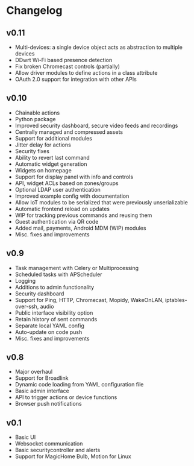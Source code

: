 # Changelog
## v0.11
* Multi-devices: a single device object acts as abstraction to multiple devices
* DDwrt Wi-Fi based presence detection
* Fix broken Chromecast controls (partially)
* Allow driver modules to define actions in a class attribute
* OAuth 2.0 support for integration with other APIs

## v0.10
* Chainable actions
* Python package
* Improved security dashboard, secure video feeds and recordings
* Centrally managed and compressed assets
* Support for additional modules
* Jitter delay for actions
* Security fixes
* Ability to revert last command
* Automatic widget generation
* Widgets on homepage
* Support for display panel with info and controls
* API, widget ACLs based on zones/groups
* Optional LDAP user authentication
* Improved example config with documentation
* Allow IoT modules to be serialized that were previously unserializable
* Automatic frontend reload on updates
* WIP for tracking previous commands and reusing them
* Guest authentication via QR code
* Added mail, payments, Android MDM (WIP) modules
* Misc. fixes and improvements

## v0.9
* Task management with Celery or Multiprocessing
* Scheduled tasks with APScheduler
* Logging
* Additions to admin functionality
* Security dashboard
* Support for Ping, HTTP, Chromecast, Mopidy, WakeOnLAN, iptables-over-ssh, audio
* Public interface visibility option
* Retain history of sent commands
* Separate local YAML config
* Auto-update on code push
* Misc. fixes and improvements

## v0.8
* Major overhaul
* Support for Broadlink
* Dynamic code loading from YAML configuration file
* Basic admin interface
* API to trigger actions or device functions
* Browser push notifications

## v0.1
* Basic UI
* Websocket communication
* Basic securitycontroller and alerts
* Support for MagicHome Bulb, Motion for Linux

